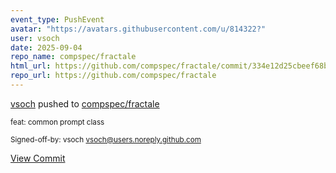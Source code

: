 ```yaml
---
event_type: PushEvent
avatar: "https://avatars.githubusercontent.com/u/814322?"
user: vsoch
date: 2025-09-04
repo_name: compspec/fractale
html_url: https://github.com/compspec/fractale/commit/334e12d25cbeef68b02a7e33de29fcea2b7e9958
repo_url: https://github.com/compspec/fractale
---
```


<a href='https://github.com/vsoch' target='_blank'>vsoch</a> pushed to <a href='https://github.com/compspec/fractale' target='_blank'>compspec/fractale</a>

<small>feat: common prompt class

Signed-off-by: vsoch <vsoch@users.noreply.github.com></small>

<a href='https://github.com/compspec/fractale/commit/334e12d25cbeef68b02a7e33de29fcea2b7e9958' target='_blank'>View Commit</a>